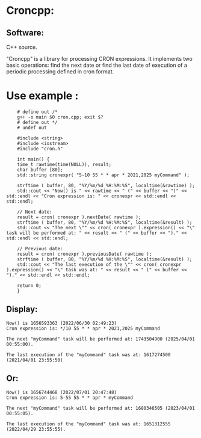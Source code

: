 Croncpp:
=====================

Software:
---------

C++ source.

"Croncpp" is a library for processing CRON expressions. It implements two basic operations: find the next date or find the last date of execution of a periodic processing defined in cron format.


Use example :
=====================
        # define out /*
        g++ -o main $0 cron.cpp; exit $?
        # define out */
        # undef out

        #include <string>
        #include <iostream>
        #include "cron.h"

        int main() {
        time_t rawtime(time(NULL)), result;
        char buffer [80];
        std::string cronexpr( "5-10 55 * * apr * 2021,2025 myCommand" );

        strftime ( buffer, 80, "%Y/%m/%d %H:%M:%S", localtime(&rawtime) );
        std::cout << "Now() is " << rawtime << " (" << buffer << ")" << std::endl << "Cron expression is: " << cronexpr << std::endl << std::endl;

        // Next date:
        result = cron( cronexpr ).nextDate( rawtime );
        strftime ( buffer, 80, "%Y/%m/%d %H:%M:%S", localtime(&result) );
        std::cout << "The next \"" << cron( cronexpr ).expression() << "\" task will be performed at: " << result << " (" << buffer << ")." << std::endl << std::endl;

        // Previous date:
        result = cron( cronexpr ).previousDate( rawtime );
        strftime ( buffer, 80, "%Y/%m/%d %H:%M:%S", localtime(&result) );
        std::cout << "The last execution of the \"" << cron( cronexpr ).expression() << "\" task was at: " << result << " (" << buffer << ")." << std::endl << std::endl;

        return 0;
        }

Display:
---------
	Now() is 1656593363 (2022/06/30 02:49:23)
	Cron expression is: */10 55 * * apr * 2021,2025 myCommand

	The next "myCommand" task will be performed at: 1743504900 (2025/04/01 00:55:00).

	The last execution of the "myCommand" task was at: 1617274500 (2021/04/01 23:55:50)


Or:
---------
	
	Now() is 1656744468 (2022/07/01 20:47:48)
	Cron expression is: 5-55 55 * * apr * myCommand

	The next "myCommand" task will be performed at: 1680346505 (2023/04/01 00:55:05).

	The last execution of the "myCommand" task was at: 1651312555 (2022/04/29 23:55:55).
	
